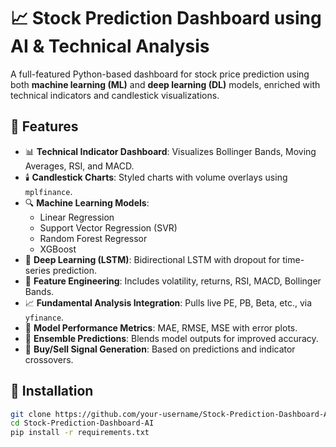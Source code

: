 # 📈 Stock Prediction Dashboard using AI & Technical Analysis

A full-featured Python-based dashboard for stock price prediction using both **machine learning (ML)** and **deep learning (DL)** models, enriched with technical indicators and candlestick visualizations.

## 🚀 Features

- 📊 **Technical Indicator Dashboard**: Visualizes Bollinger Bands, Moving Averages, RSI, and MACD.
- 🕯️ **Candlestick Charts**: Styled charts with volume overlays using `mplfinance`.
- 🔍 **Machine Learning Models**:
  - Linear Regression
  - Support Vector Regression (SVR)
  - Random Forest Regressor
  - XGBoost
- 🧠 **Deep Learning (LSTM)**: Bidirectional LSTM with dropout for time-series prediction.
- 🧮 **Feature Engineering**: Includes volatility, returns, RSI, MACD, Bollinger Bands.
- 📈 **Fundamental Analysis Integration**: Pulls live PE, PB, Beta, etc., via `yfinance`.
- 🧪 **Model Performance Metrics**: MAE, RMSE, MSE with error plots.
- 🧠 **Ensemble Predictions**: Blends model outputs for improved accuracy.
- 🔔 **Buy/Sell Signal Generation**: Based on predictions and indicator crossovers.

## 📌 Installation

```bash
git clone https://github.com/your-username/Stock-Prediction-Dashboard-AI.git
cd Stock-Prediction-Dashboard-AI
pip install -r requirements.txt
